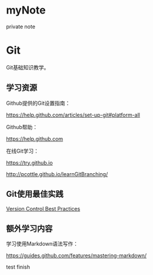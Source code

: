 # myNote
private note

# Git

Git基础知识教学。

## 学习资源

Github提供的Git设置指南：

https://help.github.com/articles/set-up-git#platform-all

Github帮助：

https://help.github.com

在线Git学习：

https://try.github.io

http://pcottle.github.io/learnGitBranching/

## Git使用最佳实践

[Version Control Best Practices](http://www.git-tower.com/learn/ebook/command-line/appendix/best-practices)

## 额外学习内容

学习使用Markdown语法写作：

https://guides.github.com/features/mastering-markdown/

test finish

